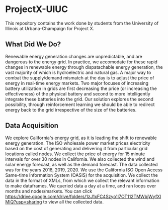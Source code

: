 # ProjectX-UIUC
This repository contains the work done by students from the University of Illinois at Urbana-Champaign for Project X.
## What Did We Do?
Renewable energy generation changes are unpredictable, and are dangerous to the energy grid. In practice, we accomodate for these rapid changes in renewable energy through dispatachable energy generation, the vast majority of which is hydroelectric and natural gas. A major way to combat the supply/demand mismatch at the day is to adjust the price of energy in real-time energy markets. Two major focuses of increasing battery utilization in grids are first decreasing the price (or increasing the effectiveness) of the physical battery and second to more intelligently integrate these batteries into the grid. Our solution explores the second possibility, through reinforcement learning we should be able to redirect energy back to the grid irrespective of the size of the batteries.

## Data Acquisition
We explore California's energy grid, as it is leading the shift to renewable energy generation. The ISO wholesale power market prices electricity based on the cost of generating and delivering it from particular grid locations called nodes. We collect the price of energy for 15 minute intervals for over 30 nodes in California. We also collected the wind and solar energy forecast, as well as the demand forecast. The data collected was for the years 2018, 2019, 2020. We use the California ISO Open Access Same-time Information System (OASIS) for the acquisition. We collect the data in the format of XMLs, from which we collect the relevant information to make dataframes. We queried data a day at a time, and ran loops over months and nodes/markets. You can click https://drive.google.com/drive/folders/1zJ1xFC4Szyo1l7OT112TMWbjWyfXlMlQ?usp=sharing to view all the collected data.
